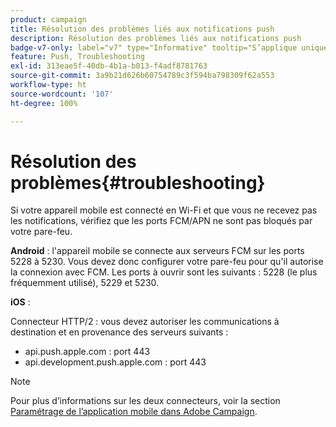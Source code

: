 ```yaml
---
product: campaign
title: Résolution des problèmes liés aux notifications push
description: Résolution des problèmes liés aux notifications push
badge-v7-only: label="v7" type="Informative" tooltip="S’applique uniquement à Campaign Classic v7"
feature: Push, Troubleshooting
exl-id: 313eae5f-40db-4b1a-b013-f4adf8781763
source-git-commit: 3a9b21d626b60754789c3f594ba798309f62a553
workflow-type: ht
source-wordcount: '107'
ht-degree: 100%

---
```


# Résolution des problèmes{#troubleshooting}



Si votre appareil mobile est connecté en Wi-Fi et que vous ne recevez pas les notifications, vérifiez que les ports FCM/APN ne sont pas bloqués par votre pare-feu.

**Android** : l&#39;appareil mobile se connecte aux serveurs FCM sur les ports 5228 à 5230. Vous devez donc configurer votre pare-feu pour qu&#39;il autorise la connexion avec FCM. Les ports à ouvrir sont les suivants : 5228 (le plus fréquemment utilisé), 5229 et 5230.

**iOS** :

Connecteur HTTP/2 : vous devez autoriser les communications à destination et en provenance des serveurs suivants :

* api.push.apple.com : port 443
* api.development.push.apple.com : port 443

>[!NOTE]
>
>Pour plus d’informations sur les deux connecteurs, voir la section [Paramétrage de l’application mobile dans Adobe Campaign](configuring-the-mobile-application.md).
